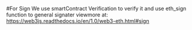 
#For Sign
We use smartContract Verification to verify it and use eth_sign function to general signater
viewmore at: https://web3js.readthedocs.io/en/1.0/web3-eth.html#sign
